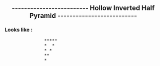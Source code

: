 
<h2 align="center" > -------------------------  Hollow Inverted Half Pyramid  -------------------------- </h2>


### Looks like :


  <pre>
               *****
               *  *
               * *
               **
               * 
  </pre>
  
